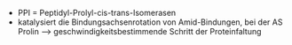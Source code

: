 - PPI = Peptidyl-Prolyl-cis-trans-Isomerasen
- katalysiert die Bindungsachsenrotation von Amid-Bindungen, bei der AS Prolin --> geschwindigkeitsbestimmende Schritt der Proteinfaltung 